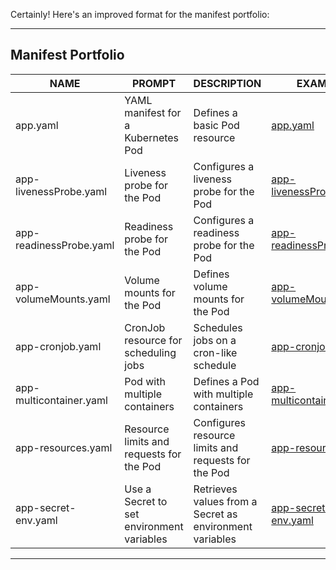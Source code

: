 
Certainly! Here's an improved format for the manifest portfolio:

---

## Manifest Portfolio

| NAME               | PROMPT                                              | DESCRIPTION                                                 | EXAMPLE                                              |
|-------------------------|-----------------------------------------------------|-------------------------------------------------------------|------------------------------------------------------|
| app.yaml                | YAML manifest for a Kubernetes Pod                  | Defines a basic Pod resource                               | [app.yaml](https://github.com/dereban25/generate_manifest_k8s/blob/main/app.yaml)                |
| app-livenessProbe.yaml  | Liveness probe for the Pod                           | Configures a liveness probe for the Pod                    | [app-livenessProbe.yaml](https://github.com/dereban25/generate_manifest_k8s/blob/main/app-livenessProbe.yaml)  |
| app-readinessProbe.yaml | Readiness probe for the Pod                          | Configures a readiness probe for the Pod                   | [app-readinessProbe.yaml](https://github.com/dereban25/generate_manifest_k8s/blob/main/app-readinessProbe.yaml) |
| app-volumeMounts.yaml   | Volume mounts for the Pod                            | Defines volume mounts for the Pod                          | [app-volumeMounts.yaml](https://github.com/dereban25/generate_manifest_k8s/blob/main/app-volumeMounts.yaml)   |
| app-cronjob.yaml        | CronJob resource for scheduling jobs                  | Schedules jobs on a cron-like schedule                      | [app-cronjob.yaml](https://github.com/dereban25/generate_manifest_k8s/blob/main/app-cronjob.yaml)        |
| app-multicontainer.yaml | Pod with multiple containers                         | Defines a Pod with multiple containers                      | [app-multicontainer.yaml](https://github.com/dereban25/generate_manifest_k8s/blob/main/app-multicontainer.yaml) |
| app-resources.yaml      | Resource limits and requests for the Pod             | Configures resource limits and requests for the Pod        | [app-resources.yaml](https://github.com/dereban25/generate_manifest_k8s/blob/main/app-resources.yaml)      |
| app-secret-env.yaml     | Use a Secret to set environment variables            | Retrieves values from a Secret as environment variables    | [app-secret-env.yaml](https://github.com/dereban25/generate_manifest_k8s/blob/main/app-secret-env.yaml)    |

---

